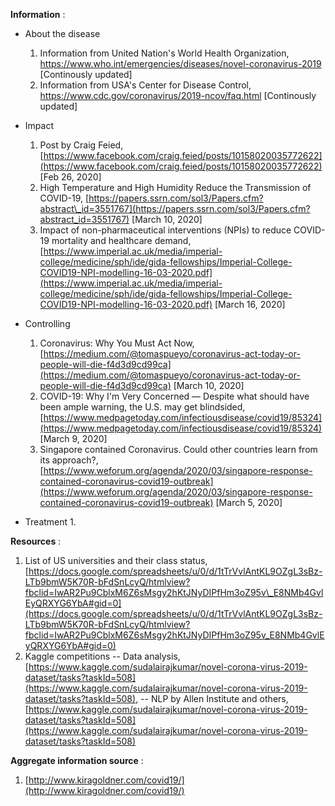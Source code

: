 **Information** :

- About the disease
  1. Information from United Nation's World Health Organization, https://www.who.int/emergencies/diseases/novel-coronavirus-2019 [Continously updated]
  2. Information from USA's Center for Disease Control, https://www.cdc.gov/coronavirus/2019-ncov/faq.html [Continously updated]
  
- Impact
  1. Post by Craig Feied, [https://www.facebook.com/craig.feied/posts/10158020035772622](https://www.facebook.com/craig.feied/posts/10158020035772622) [Feb 26, 2020]
  2. High Temperature and High Humidity Reduce the Transmission of COVID-19, [https://papers.ssrn.com/sol3/Papers.cfm?abstract\_id=3551767](https://papers.ssrn.com/sol3/Papers.cfm?abstract_id=3551767) [March 10, 2020]
  3. Impact of non-pharmaceutical interventions (NPIs) to reduce COVID-19 mortality and healthcare demand, [https://www.imperial.ac.uk/media/imperial-college/medicine/sph/ide/gida-fellowships/Imperial-College-COVID19-NPI-modelling-16-03-2020.pdf](https://www.imperial.ac.uk/media/imperial-college/medicine/sph/ide/gida-fellowships/Imperial-College-COVID19-NPI-modelling-16-03-2020.pdf) [March 16, 2020]
  
- Controlling
  1. Coronavirus: Why You Must Act Now, [https://medium.com/@tomaspueyo/coronavirus-act-today-or-people-will-die-f4d3d9cd99ca](https://medium.com/@tomaspueyo/coronavirus-act-today-or-people-will-die-f4d3d9cd99ca) [March 10, 2020]
  2. COVID-19: Why I&#39;m Very Concerned — Despite what should have been ample warning, the U.S. may get blindsided, [https://www.medpagetoday.com/infectiousdisease/covid19/85324](https://www.medpagetoday.com/infectiousdisease/covid19/85324) [March 9, 2020]
  3. Singapore contained Coronavirus. Could other countries learn from its approach?, [https://www.weforum.org/agenda/2020/03/singapore-response-contained-coronavirus-covid19-outbreak](https://www.weforum.org/agenda/2020/03/singapore-response-contained-coronavirus-covid19-outbreak) [March 5, 2020]
  
- Treatment
  1. 


**Resources** :

1. List of US universities and their class status,  [https://docs.google.com/spreadsheets/u/0/d/1tTrVvlAntKL9OZgL3sBz-LTb9bmW5K70R-bFdSnLcyQ/htmlview?fbclid=IwAR2Pu9CblxM6Z6sMsgy2hKtJNyDIPfHm3oZ95v\_E8NMb4GvlEyQRXYG6YbA#gid=0](https://docs.google.com/spreadsheets/u/0/d/1tTrVvlAntKL9OZgL3sBz-LTb9bmW5K70R-bFdSnLcyQ/htmlview?fbclid=IwAR2Pu9CblxM6Z6sMsgy2hKtJNyDIPfHm3oZ95v_E8NMb4GvlEyQRXYG6YbA#gid=0)
2. Kaggle competitions
-- Data analysis, [https://www.kaggle.com/sudalairajkumar/novel-corona-virus-2019-dataset/tasks?taskId=508](https://www.kaggle.com/sudalairajkumar/novel-corona-virus-2019-dataset/tasks?taskId=508), 
-- NLP by Allen Institute and others, [https://www.kaggle.com/sudalairajkumar/novel-corona-virus-2019-dataset/tasks?taskId=508](https://www.kaggle.com/sudalairajkumar/novel-corona-virus-2019-dataset/tasks?taskId=508)


**Aggregate information source** :

1. [http://www.kiragoldner.com/covid19/](http://www.kiragoldner.com/covid19/)
